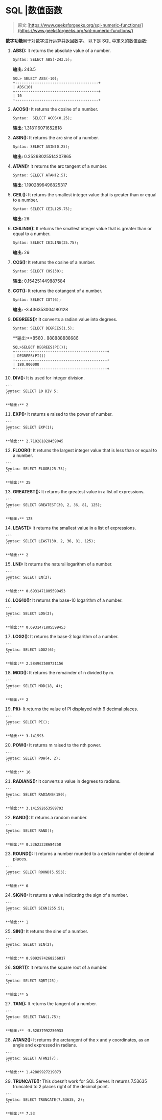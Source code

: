 # SQL |数值函数

> 原文:[https://www.geeksforgeeks.org/sql-numeric-functions/](https://www.geeksforgeeks.org/sql-numeric-functions/)

**数字功能**用于对数字进行运算并返回数字。
以下是 SQL 中定义的数值函数:

1.  **ABS():** It returns the absolute value of a number.

    ```
    Syntax: SELECT ABS(-243.5);
    ```

    **输出:** 243.5

    ```
    SQL> SELECT ABS(-10);
    +--------------------------------------+
    | ABS(10)                                                  
    +--------------------------------------+
    | 10                                                       
    +--------------------------------------+

    ```

2.  **ACOS():** It returns the cosine of a number.

    ```
    Syntax:  SELECT ACOS(0.25);
    ```

    **输出:** 1.318116071652818

3.  **ASIN():** It returns the arc sine of a number.

    ```
    Syntax: SELECT ASIN(0.25);
    ```

    **输出:** 0.25268025514207865

4.  **ATAN():** It returns the arc tangent of a number.

    ```
    Syntax: SELECT ATAN(2.5);
    ```

    **输出:** 1.1902899496825317

5.  **CEIL():** It returns the smallest integer value that is greater than or equal to a number.

    ```
    Syntax: SELECT CEIL(25.75);
    ```

    **输出:** 26

6.  **CEILING():** It returns the smallest integer value that is greater than or equal to a number.

    ```
    Syntax: SELECT CEILING(25.75);
    ```

    **输出:** 26

7.  **COS():** It returns the cosine of a number.

    ```
    Syntax: SELECT COS(30);
    ```

    **输出:** 0.154251449887584

8.  **COT():** It returns the cotangent of a number.

    ```
    Syntax: SELECT COT(6);
    ```

    **输出:** -3.436353004180128

9.  **DEGREES():** It converts a radian value into degrees.

    ```
    Syntax: SELECT DEGREES(1.5);
    ```

    **输出:**8560 . 888888888686

    ```
    SQL>SELECT DEGREES(PI());
    +------------------------------------------+
    | DEGREES(PI())                                           
    +------------------------------------------+
    | 180.000000                                              
    +------------------------------------------+
    ```

10.  **DIV():** It is used for integer division.

    ```
    Syntax: SELECT 10 DIV 5;
    ```

    **输出:** 2

11.  **EXP():** It returns e raised to the power of number.

    ```
    Syntax: SELECT EXP(1);
    ```

    **输出:** 2.718281828459045

12.  **FLOOR():** It returns the largest integer value that is less than or equal to a number.

    ```
    Syntax: SELECT FLOOR(25.75);
    ```

    **输出:** 25

13.  **GREATEST():** It returns the greatest value in a list of expressions.

    ```
    Syntax: SELECT GREATEST(30, 2, 36, 81, 125);
    ```

    **输出:** 125

14.  **LEAST():** It returns the smallest value in a list of expressions.

    ```
    Syntax: SELECT LEAST(30, 2, 36, 81, 125);
    ```

    **输出:** 2

15.  **LN():** It returns the natural logarithm of a number.

    ```
    Syntax: SELECT LN(2);
    ```

    **输出:** 0.6931471805599453

16.  **LOG10():** It returns the base-10 logarithm of a number.

    ```
    Syntax: SELECT LOG(2);
    ```

    **输出:** 0.6931471805599453

17.  **LOG2():** It returns the base-2 logarithm of a number.

    ```
    Syntax: SELECT LOG2(6);
    ```

    **输出:** 2.584962500721156

18.  **MOD():** It returns the remainder of n divided by m.

    ```
    Syntax: SELECT MOD(18, 4);
    ```

    **输出:** 2

19.  **PI():** It returns the value of PI displayed with 6 decimal places.

    ```
    Syntax: SELECT PI();
    ```

    **输出:** 3.141593

20.  **POW():** It returns m raised to the nth power.

    ```
    Syntax: SELECT POW(4, 2);
    ```

    **输出:** 16

21.  **RADIANS():** It converts a value in degrees to radians.

    ```
    Syntax: SELECT RADIANS(180);
    ```

    **输出:** 3.141592653589793

22.  **RAND():** It returns a random number.

    ```
    Syntax: SELECT RAND();
    ```

    **输出:** 0.33623238684258

23.  **ROUND():** It returns a number rounded to a certain number of decimal places.

    ```
    Syntax: SELECT ROUND(5.553);
    ```

    **输出:** 6

24.  **SIGN():** It returns a value indicating the sign of a number.

    ```
    Syntax: SELECT SIGN(255.5);
    ```

    **输出:** 1

25.  **SIN():** It returns the sine of a number.

    ```
    Syntax: SELECT SIN(2);
    ```

    **输出:** 0.9092974268256817

26.  **SQRT():** It returns the square root of a number.

    ```
    Syntax: SELECT SQRT(25);
    ```

    **输出:** 5

27.  **TAN():** It returns the tangent of a number.

    ```
    Syntax: SELECT TAN(1.75);
    ```

    **输出:** -5.52037992250933

28.  **ATAN2():** It returns the arctangent of the x and y coordinates, as an angle and expressed in radians.

    ```
    Syntax: SELECT ATAN2(7);
    ```

    **输出:** 1.42889927219073

29.  **TRUNCATE():** This doesn’t work for SQL Server. It returns 7.53635 truncated to 2 places right of the decimal point.

    ```
    Syntax: SELECT TRUNCATE(7.53635, 2);
    ```

    **输出:** 7.53